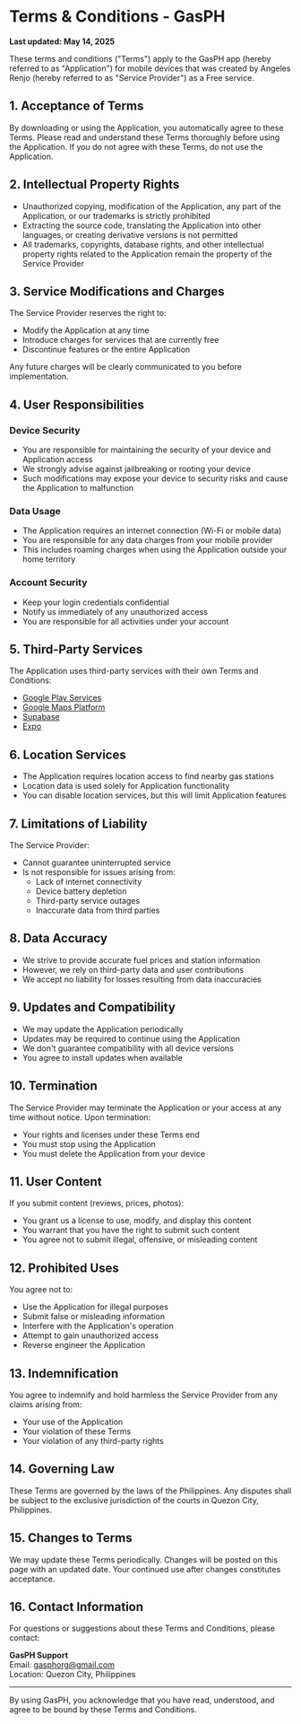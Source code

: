 # Terms & Conditions - GasPH

**Last updated: May 14, 2025**

These terms and conditions ("Terms") apply to the GasPH app (hereby referred to as "Application") for mobile devices that was created by Angeles Renjo (hereby referred to as "Service Provider") as a Free service.

## 1. Acceptance of Terms

By downloading or using the Application, you automatically agree to these Terms. Please read and understand these Terms thoroughly before using the Application. If you do not agree with these Terms, do not use the Application.

## 2. Intellectual Property Rights

- Unauthorized copying, modification of the Application, any part of the Application, or our trademarks is strictly prohibited
- Extracting the source code, translating the Application into other languages, or creating derivative versions is not permitted
- All trademarks, copyrights, database rights, and other intellectual property rights related to the Application remain the property of the Service Provider

## 3. Service Modifications and Charges

The Service Provider reserves the right to:
- Modify the Application at any time
- Introduce charges for services that are currently free
- Discontinue features or the entire Application

Any future charges will be clearly communicated to you before implementation.

## 4. User Responsibilities

### Device Security
- You are responsible for maintaining the security of your device and Application access
- We strongly advise against jailbreaking or rooting your device
- Such modifications may expose your device to security risks and cause the Application to malfunction

### Data Usage
- The Application requires an internet connection (Wi-Fi or mobile data)
- You are responsible for any data charges from your mobile provider
- This includes roaming charges when using the Application outside your home territory

### Account Security
- Keep your login credentials confidential
- Notify us immediately of any unauthorized access
- You are responsible for all activities under your account

## 5. Third-Party Services

The Application uses third-party services with their own Terms and Conditions:

- [Google Play Services](https://policies.google.com/terms)
- [Google Maps Platform](https://cloud.google.com/maps-platform/terms)
- [Supabase](https://supabase.com/terms)
- [Expo](https://expo.io/terms)

## 6. Location Services

- The Application requires location access to find nearby gas stations
- Location data is used solely for Application functionality
- You can disable location services, but this will limit Application features

## 7. Limitations of Liability

The Service Provider:
- Cannot guarantee uninterrupted service
- Is not responsible for issues arising from:
  - Lack of internet connectivity
  - Device battery depletion
  - Third-party service outages
  - Inaccurate data from third parties

## 8. Data Accuracy

- We strive to provide accurate fuel prices and station information
- However, we rely on third-party data and user contributions
- We accept no liability for losses resulting from data inaccuracies

## 9. Updates and Compatibility

- We may update the Application periodically
- Updates may be required to continue using the Application
- We don't guarantee compatibility with all device versions
- You agree to install updates when available

## 10. Termination

The Service Provider may terminate the Application or your access at any time without notice. Upon termination:
- Your rights and licenses under these Terms end
- You must stop using the Application
- You must delete the Application from your device

## 11. User Content

If you submit content (reviews, prices, photos):
- You grant us a license to use, modify, and display this content
- You warrant that you have the right to submit such content
- You agree not to submit illegal, offensive, or misleading content

## 12. Prohibited Uses

You agree not to:
- Use the Application for illegal purposes
- Submit false or misleading information
- Interfere with the Application's operation
- Attempt to gain unauthorized access
- Reverse engineer the Application

## 13. Indemnification

You agree to indemnify and hold harmless the Service Provider from any claims arising from:
- Your use of the Application
- Your violation of these Terms
- Your violation of any third-party rights

## 14. Governing Law

These Terms are governed by the laws of the Philippines. Any disputes shall be subject to the exclusive jurisdiction of the courts in Quezon City, Philippines.

## 15. Changes to Terms

We may update these Terms periodically. Changes will be posted on this page with an updated date. Your continued use after changes constitutes acceptance.

## 16. Contact Information

For questions or suggestions about these Terms and Conditions, please contact:

**GasPH Support**  
Email: gasphorg@gmail.com  
Location: Quezon City, Philippines

---

By using GasPH, you acknowledge that you have read, understood, and agree to be bound by these Terms and Conditions.
